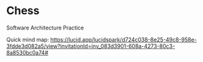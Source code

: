 # Chess
Software Architecture Practice

Quick mind map: https://lucid.app/lucidspark/d724c038-8e25-49c8-958e-3fdde3d082a5/view?invitationId=inv_083d3901-608a-4273-80c3-8a8530bc0a74#
